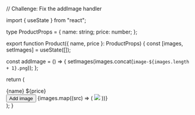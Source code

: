 // Challenge: Fix the addImage handler

import { useState } from "react";

type ProductProps = {
  name: string;
  price: number;
};

export function Product({ name, price }: ProductProps) {
  const [images, setImages] = useState([]);

  const addImage = () => {
    setImages(images.concat(`image-${images.length + 1}.png`));
  };

  return (
    <div>
      <div>
        {name} ${price}
      </div>
      <button onClick={addImage}>Add image</button>
      {images.map((src) => (
        <img src={src} />
      ))}
    </div>
  );
}